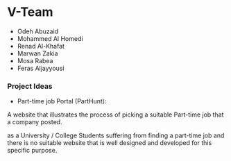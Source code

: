  # V-Team


* Odeh Abuzaid
* Mohammed Al Homedi
* Renad Al-Khafat
* Marwan Zakia
* Mosa Rabea
* Feras Aljayyousi 

### Project Ideas 

* Part-time job Portal (PartHunt):

A website that illustrates the process of picking a suitable Part-time job that a company posted.

as a University / College Students suffering from finding a part-time job and there is no suitable website that is well designed and developed for this specific purpose.



